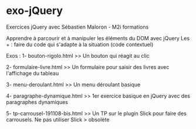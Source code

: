 # exo-jQuery
Exercices jQuery avec Sébastien Maloron - M2i formations

Apprendre à parcourir et à manipuler les éléments du DOM avec jQuery
Les + : faire du code qui s'adapte à la situation (code contextuel)

Exos :
1- bouton-rigolo.html >> Un bouton qui réagit au clic

2- formulaire-livre.html >> Un formulaire pour saisir des livres avec l'affichage du tableau

3- menu-deroulant.html >> Un menu déroulant basique

4- paragraphe-dynamique.html >> 1er exercice basique en jQuery avec des paragraphes dynamiques

5- tp-carrousel-191108-bis.html >> Un TP sur le plugin Slick pour faire des carrousels.
Ne pas utiliser Slick > obsolète
